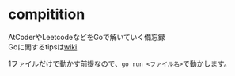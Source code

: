 # compitition
AtCoderやLeetcodeなどをGoで解いていく備忘録 <br>
Goに関するtipsは[wiki](https://github.com/ryo29wx/compitition/wiki) <br>

1ファイルだけで動かす前提なので、`go run <ファイル名>`で動かします。
